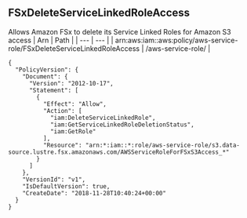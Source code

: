 
## FSxDeleteServiceLinkedRoleAccess
Allows Amazon FSx to delete its Service Linked Roles for Amazon S3 access
| Arn | Path |
| --- | --- |
| arn:aws:iam::aws:policy/aws-service-role/FSxDeleteServiceLinkedRoleAccess | /aws-service-role/ |
```
{
  "PolicyVersion": {
    "Document": {
      "Version": "2012-10-17",
      "Statement": [
        {
          "Effect": "Allow",
          "Action": [
            "iam:DeleteServiceLinkedRole",
            "iam:GetServiceLinkedRoleDeletionStatus",
            "iam:GetRole"
          ],
          "Resource": "arn:*:iam::*:role/aws-service-role/s3.data-source.lustre.fsx.amazonaws.com/AWSServiceRoleForFSxS3Access_*"
        }
      ]
    },
    "VersionId": "v1",
    "IsDefaultVersion": true,
    "CreateDate": "2018-11-28T10:40:24+00:00"
  }
}
```
